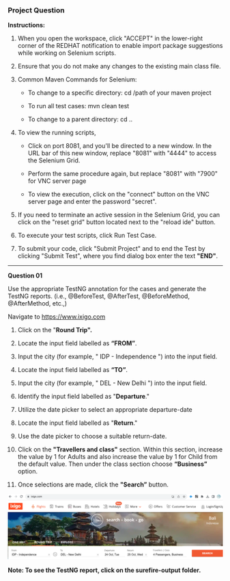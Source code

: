 ### Project Question

**Instructions:**

1. When you open the workspace, click "ACCEPT" in the lower-right corner of the REDHAT notification to enable import package suggestions while working on Selenium scripts.

2. Ensure that you do not make any changes to the existing main class file.

3. Common Maven Commands for Selenium:

   - To change to a specific directory: cd /path of your maven project

   - To run all test cases: mvn clean test

   - To change to a parent directory: cd ..

4. To view the running scripts,

   - Click on port 8081, and you'll be directed to a new window. In the URL bar of this new window, replace "8081" with "4444" to access the Selenium Grid.

   - Perform the same procedure again, but replace "8081" with "7900" for VNC server page

   - To view the execution, click on the "connect" button on the VNC server page and enter the password "secret".

5. If you need to terminate an active session in the Selenium Grid, you can click on the "reset grid" button located next to the "reload ide" button.

6. To execute your test scripts, click Run Test Case.

7. To submit your code, click "Submit Project" and to end the Test by clicking "Submit Test", where you find dialog box enter the text **"END"**.

---

**Question 01**

Use the appropriate TestNG annotation for the cases and generate the TestNG reports. (i.e., @BeforeTest, @AfterTest, @BeforeMethod, @AfterMethod, etc.,)

Navigate to https://www.ixigo.com

1. Click on the "**Round Trip".**

2. Locate the input field labelled as **“FROM”**.

3. Input the city (for example, " IDP - Independence ") into the input field.

4. Locate the input field labelled as **“TO”**.

5. Input the city (for example, " DEL - New Delhi ") into the input field.

6. Identify the input field labelled as "**Departure**."

7. Utilize the date picker to select an appropriate departure-date

8. Locate the input field labelled as "**Return**."

9. Use the date picker to choose a suitable return-date.

10. Click on the **"Travellers and class"** section. Within this section, increase the value by 1 for Adults and also increase the value by 1 for Child from the default value. Then under the class section choose **“Business”** option.

11. Once selections are made, click the **"Search”** button.

![alt text](image.png)

**Note: To see the TestNG report, click on the surefire-output folder.**
